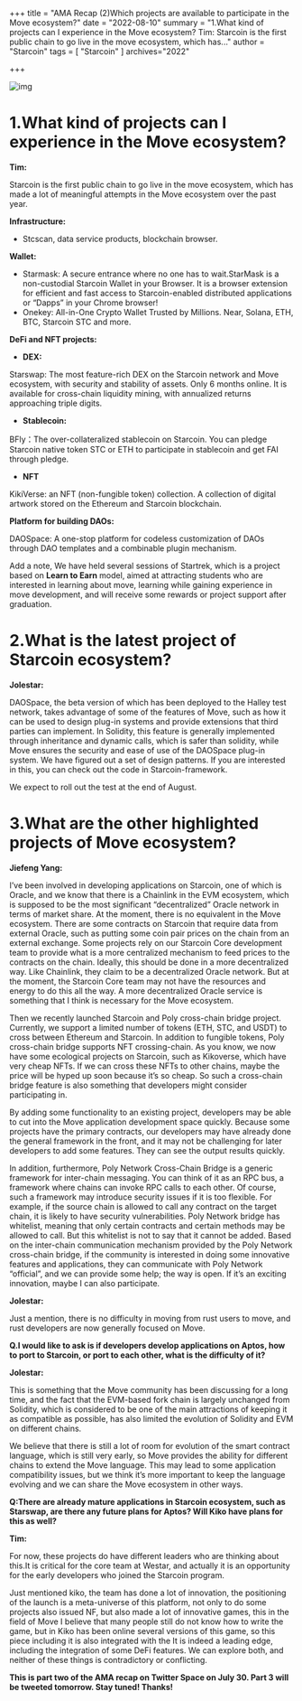 +++
title = "AMA Recap (2)Which projects are available to participate in the Move ecosystem?"
date = "2022-08-10"
summary = "1.What kind of projects can I experience in the Move ecosystem? Tim: Starcoin is the first public chain to go live in the move ecosystem, which has..."
author = "Starcoin"
tags = [
    "Starcoin"
]
archives="2022"

+++

![img](/images/hackathon/amar2.png)

# 1.What kind of projects can I experience in the Move ecosystem?

**Tim:**

Starcoin is the first public chain to go live in the move ecosystem, which has made a lot of meaningful attempts in the Move ecosystem over the past year.

**Infrastructure:**

- Stcscan, data service products, blockchain browser.

**Wallet:**

- Starmask: A secure entrance where no one has to wait.StarMask is a non-custodial Starcoin Wallet in your Browser. It is a browser extension for efficient and fast access to Starcoin-enabled distributed applications or “Dapps” in your Chrome browser!
- Onekey: All-in-One Crypto Wallet Trusted by Millions. Near, Solana, ETH, BTC, Starcoin STC and more.

**DeFi and NFT projects:**

- **DEX:**

Starswap: The most feature-rich DEX on the Starcoin network and Move ecosystem, with security and stability of assets. Only 6 months online. It is available for cross-chain liquidity mining, with annualized returns approaching triple digits.

- **Stablecoin:**

BFly：The over-collateralized stablecoin on Starcoin. You can pledge Starcoin native token STC or ETH to participate in stablecoin and get FAI through pledge.

- **NFT**

KikiVerse: an NFT (non-fungible token) collection. A collection of digital artwork stored on the Ethereum and Starcoin blockchain.

**Platform for building DAOs:**

DAOSpace: A one-stop platform for codeless customization of DAOs through DAO templates and a combinable plugin mechanism.

Add a note, We have held several sessions of Startrek, which is a project based on **Learn to Earn** model, aimed at attracting students who are interested in learning about move, learning while gaining experience in move development, and will receive some rewards or project support after graduation.

# 2.What is the latest project of Starcoin ecosystem?

**Jolestar:**

DAOSpace, the beta version of which has been deployed to the Halley test network, takes advantage of some of the features of Move, such as how it can be used to design plug-in systems and provide extensions that third parties can implement. In Solidity, this feature is generally implemented through inheritance and dynamic calls, which is safer than solidity, while Move ensures the security and ease of use of the DAOSpace plug-in system. We have figured out a set of design patterns. If you are interested in this, you can check out the code in Starcoin-framework.

We expect to roll out the test at the end of August.

# 3.What are the other highlighted projects of Move ecosystem?

**Jiefeng Yang:**

I’ve been involved in developing applications on Starcoin, one of which is Oracle, and we know that there is a Chainlink in the EVM ecosystem, which is supposed to be the most significant “decentralized” Oracle network in terms of market share. At the moment, there is no equivalent in the Move ecosystem. There are some contracts on Starcoin that require data from external Oracle, such as putting some coin pair prices on the chain from an external exchange. Some projects rely on our Starcoin Core development team to provide what is a more centralized mechanism to feed prices to the contracts on the chain. Ideally, this should be done in a more decentralized way. Like Chainlink, they claim to be a decentralized Oracle network. But at the moment, the Starcoin Core team may not have the resources and energy to do this all the way. A more decentralized Oracle service is something that I think is necessary for the Move ecosystem.

Then we recently launched Starcoin and Poly cross-chain bridge project. Currently, we support a limited number of tokens (ETH, STC, and USDT) to cross between Ethereum and Starcoin. In addition to fungible tokens, Poly cross-chain bridge supports NFT crossing-chain. As you know, we now have some ecological projects on Starcoin, such as Kikoverse, which have very cheap NFTs. If we can cross these NFTs to other chains, maybe the price will be hyped up soon because it’s so cheap. So such a cross-chain bridge feature is also something that developers might consider participating in.

By adding some functionality to an existing project, developers may be able to cut into the Move application development space quickly. Because some projects have the primary contracts, our developers may have already done the general framework in the front, and it may not be challenging for later developers to add some features. They can see the output results quickly.

In addition, furthermore, Poly Network Cross-Chain Bridge is a generic framework for inter-chain messaging. You can think of it as an RPC bus, a framework where chains can invoke RPC calls to each other. Of course, such a framework may introduce security issues if it is too flexible. For example, if the source chain is allowed to call any contract on the target chain, it is likely to have security vulnerabilities. Poly Network bridge has whitelist, meaning that only certain contracts and certain methods may be allowed to call. But this whitelist is not to say that it cannot be added. Based on the inter-chain communication mechanism provided by the Poly Network cross-chain bridge, if the community is interested in doing some innovative features and applications, they can communicate with Poly Network “official”, and we can provide some help; the way is open. If it’s an exciting innovation, maybe I can also participate.

**Jolestar:**

Just a mention, there is no difficulty in moving from rust users to move, and rust developers are now generally focused on Move.

**Q.I would like to ask is if developers develop applications on Aptos, how to port to Starcoin, or port to each other, what is the difficulty of it?**

**Jolestar:**

This is something that the Move community has been discussing for a long time, and the fact that the EVM-based fork chain is largely unchanged from Solidity, which is considered to be one of the main attractions of keeping it as compatible as possible, has also limited the evolution of Solidity and EVM on different chains.

We believe that there is still a lot of room for evolution of the smart contract language, which is still very early, so Move provides the ability for different chains to extend the Move language. This may lead to some application compatibility issues, but we think it’s more important to keep the language evolving and we can share the Move ecosystem in other ways.

**Q:There are already mature applications in Starcoin ecosystem, such as Starswap, are there any future plans for Aptos? Will Kiko have plans for this as well?**

**Tim:**

For now, these projects do have different leaders who are thinking about this.It is critical for the core team at Westar, and actually it is an opportunity for the early developers who joined the Starcoin program.

Just mentioned kiko, the team has done a lot of innovation, the positioning of the launch is a meta-universe of this platform, not only to do some projects also issued NF, but also made a lot of innovative games, this in the field of Move I believe that many people still do not know how to write the game, but in Kiko has been online several versions of this game, so this piece including it is also integrated with the It is indeed a leading edge, including the integration of some DeFi features. We can explore both, and neither of these things is contradictory or conflicting.

**This is part two of the AMA recap on Twitter Space on July 30. Part 3 will be tweeted tomorrow. Stay tuned! Thanks!**